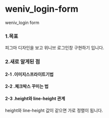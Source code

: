# weniv_login-form
weniv_login form

### 1.목표
피그마 디자인을 보고 위니브 로그인창 구현하기 입니다. 

### 2.새로 알게된 점

#### 2-1 .이미지스프라이트기법


#### 2-2 .체크박스 꾸미는 법

#### 2-3 .height와 line-height 관계
height와 line-height 값이 같으면 가로 정렬이 됩니다. 

